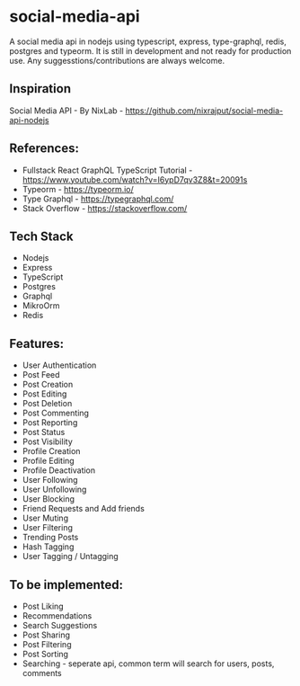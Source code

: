 # social-media-api
A social media api in nodejs using typescript, express, type-graphql, redis, postgres and typeorm. It is still in development and not ready for production use.
Any suggesstions/contributions are always welcome.

## Inspiration
Social Media API - By NixLab - https://github.com/nixrajput/social-media-api-nodejs

## References:
* Fullstack React GraphQL TypeScript Tutorial - https://www.youtube.com/watch?v=I6ypD7qv3Z8&t=20091s
* Typeorm - https://typeorm.io/
* Type Graphql - https://typegraphql.com/
* Stack Overflow - https://stackoverflow.com/

## Tech Stack
- Nodejs
- Express
- TypeScript
- Postgres
- Graphql
- MikroOrm
- Redis


## Features:
- User Authentication
- Post Feed
- Post Creation
- Post Editing
- Post Deletion
- Post Commenting
- Post Reporting
- Post Status
- Post Visibility
- Profile Creation
- Profile Editing
- Profile Deactivation
- User Following
- User Unfollowing
- User Blocking
- Friend Requests and Add friends
- User Muting
- User Filtering
- Trending Posts
- Hash Tagging
- User Tagging / Untagging


## To be implemented:
- Post Liking
- Recommendations
- Search Suggestions
- Post Sharing
- Post Filtering
- Post Sorting
- Searching - seperate api, common term will search for users, posts, comments
